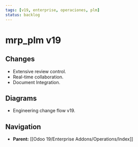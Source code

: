 ```yaml
---
tags: [v19, enterprise, operaciones, plm]
status: backlog
---
```

# mrp_plm v19

## Changes
- Extensive review control.
- Real-time collaboration.
- Document Integration.

## Diagrams
- Engineering change flow v19.






## Navigation
- **Parent:** [[Odoo 19/Enterprise Addons/Operations/Index]]

